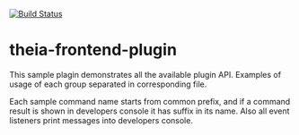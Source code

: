 [![Build Status](https://travis-ci.org/theia-demo-plugins/theia-frontend-plugin.svg?branch=master)](https://travis-ci.org/theia-demo-plugins/theia-frontend-plugin)

# theia-frontend-plugin

This sample plagin demonstrates all the available plugin API.
Examples of usage of each group separated in corresponding file.

Each sample command name starts from common prefix, and if a command result is shown in developers console it has suffix in its name. Also all event listeners print messages into developers console.
